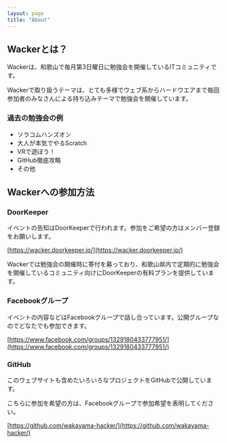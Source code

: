 ```yaml
---
layout: page
title: "About"
---
```


## Wackerとは？

Wackerは、和歌山で毎月第3日曜日に勉強会を開催しているITコミュニティです。

Wackerで取り扱うテーマは、とても多様でウェブ系からハードウエアまで毎回参加者のみなさんによる持ち込みテーマで勉強会を開催しています。

### 過去の勉強会の例

* ソラコムハンズオン
* 大人が本気でやるScratch
* VRで遊ぼう！
* GitHub徹底攻略
* その他

## Wackerへの参加方法

### DoorKeeper

イベントの告知はDoorKeeperで行われます。参加をご希望の方はメンバー登録をお願いします。

[https://wacker.doorkeeper.jp/](https://wacker.doorkeeper.jp/)

Wackerでは勉強会の開催時に寄付を募っており、和歌山県内で定期的に勉強会を開催しているコミュニティ向けにDoorKeeperの有料プランを提供しています。

### Facebookグループ

イベントの内容などはFacebookグループで話し合っています。公開グループなのでどなたでも参加できます。

[https://www.facebook.com/groups/1329180433777951/](https://www.facebook.com/groups/1329180433777951/)

### GitHub

このウェブサイトも含めたいろいろなプロジェクトをGitHubで公開しています。

こちらに参加を希望の方は、Facebookグループで参加希望を表明してください。

[https://github.com/wakayama-hacker/](https://github.com/wakayama-hacker/)
